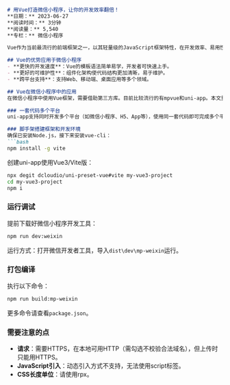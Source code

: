```markdown
# 用Vue打造微信小程序，让你的开发效率翻倍！
**日期：** 2023-06-27  
**阅读时间：** 3分钟  
**阅读量：** 5,540  
**专栏：** 微信小程序

Vue作为当前最流行的前端框架之一，以其轻量级的JavaScript框架特性，在开发效率、易用性和灵活性等方面表现出色。

## Vue的优势应用于微信小程序
- **更快的开发速度**：Vue的模板语法简单易学，开发者可快速上手。
- **更好的可维护性**：组件化架构使代码结构更加清晰，易于维护。
- **跨平台支持**：支持Web、移动端、桌面应用等多个领域。

## Vue在微信小程序中的应用
在微信小程序中使用Vue框架，需要借助第三方库。目前比较流行的有mpvue和uni-app。本文重点介绍uni-app，作为一款基于Vue的跨平台框架，它支持同时开发多个平台（包括微信小程序、H5、App等），使用同一套代码即可完成多个平台的开发，提供了大量的组件和API，便于快速开发跨平台应用。

### 一套代码多个平台
uni-app支持同时开发多个平台（如微信小程序、H5、App等），使用同一套代码即可完成多个平台的开发。

### 脚手架搭建框架和开发环境
确保已安装Node.js，接下来安装vue-cli：
```bash
npm install -g vite
```
创建uni-app使用Vue3/Vite版：
```bash
npx degit dcloudio/uni-preset-vue#vite my-vue3-project
cd my-vue3-project
npm i
```

### 运行调试
提前下载好微信小程序开发工具：
```bash
npm run dev:weixin
```
运行方式：打开微信开发者工具，导入`dist\dev\mp-weixin`运行。

### 打包编译
执行以下命令：
```bash
npm run build:mp-weixin
```
更多命令请查看`package.json`。

### 需要注意的点
- **请求**：需要HTTPS，在本地可用HTTP（需勾选不校验合法域名），但上传时只能用HTTPS。
- **JavaScript引入**：动态引入方式不支持，无法使用script标签。
- **CSS长度单位**：请使用rpx。
```
